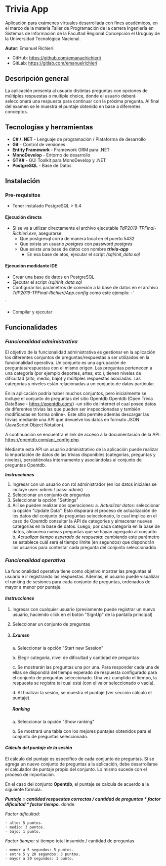
# Trivia App  

Aplicación para exámenes virtuales desarrollada con fines académicos, en el marco de la materia Taller de Programación de la carrera Ingeniería en Sistemas de Información de la Facultad Regional Concepción el Uruguay de la Universidad Tecnológica Nacional.

**Autor**: Emanuel Richieri 
-  GitHub: https://github.com/emanuelrichieri/
-  GitLab: https://gitlab.com/emanuelrichieri

## Descripción general
La aplicación presenta al usuario distintas preguntas con opciones de múltiples respuestas o multiple choice, donde el usuario deberá seleccionará una respuesta para continuar con la próxima pregunta. Al final del examen se le muestra el puntaje obtenido en base a diferentes conceptos.

## Tecnologías y herramientas
- **C# / .NET** - Lenguaje de programación / Plataforma de desarrollo
- **Git** - Control de versiones
- **Entity Framework** - Framework ORM para .NET
- **MonoDevelop** - Entorno de desarrollo
- **GTK#** - GUI Toolkit para MonoDevelop y .NET
- **PostgreSQL** - Base de Datos


## Instalación

### Pre-requisitos
-   Tener instalado PostgreSQL > 9.4

#### Ejecución directa
-  Si se va a utilizar directamente el archivo ejecutable *TdP2019-TPFinal-Richieri.exe*, asegurarse:
	- Que postgresql corra de manera local en el puerto 5432
	- Que exista un usuario *postgres* con password *postgres* 
	- Que exista una base de datos con nombre ***trivia-app***
		- En esa base de atos, ejecutar el script  */sql/Init_data.sql* 

#### Ejecución medidante IDE
- Crear una base de datos en PostgreSQL
- Ejecutar el script */sql/Init_data.sql*
- Configurar los parámetros de conexión a la base de datos en el archivo *TdP2019-TPFinal-Richieri/App.config* como este ejemplo:
-`<connectionStrings>  
<add  name="TriviaDb"  connectionString="Server=localhost;Port=5432;Database=trivia-app;User Id=postgres;Password=postgres;CommandTimeout=0;InternalCommandTimeout=0;Include Error Detail=true"  providerName="Npgsql"/>  
</connectionStrings>`

- Compilar y ejecutar

## Funcionalidades 

### ***Funcionalidad administrativa***

El objetivo de la funcionalidad administrativa es gestionar en la aplicación los diferentes conjuntos de preguntas/respuestas a ser utilizados en la funcionalidad operativa.
Un conjunto es una agrupación de preguntas/respuestas con el mismo origen. Las preguntas pertenecen a una categoría (por ejemplo deportes, artes, etc.), tienen niveles de dificultad (alto, medio, bajo) y múltiples respuestas asociadas. Las categorías y niveles están relacionadas a un conjunto de datos particular.

En la aplicación podría haber muchos conjuntos, pero inicialmente se incluye el conjunto de preguntas del sitio Opentdb Opentdb (Open Trivia DataBase - https://opentdb.com/)  -un sitio de internet el cual posee datos de diferentes trivias las que pueden ser inspeccionadas y también modificadas en forma online-.
Este sitio permite además descargar las trivias mediante una API que devuelve los datos en formato JSON (JavaScript Object Notation). 

A continuación se encuentra el link de acceso a la documentación de la API:
https://opentdb.com/api_config.php. 

Mediante esta API un usuario administrativo de la aplicación puede realizar la importación de datos de las trivias disponibles (categorías, preguntas y niveles), persistiénolas internamente y asociándolas al conjunto de preguntas Opentdb.


 ***Instrucciones***
 1. Ingresar con un usuario con rol administrador (en los datos iniciales se incluye user: *admin* / pass: *admin*)
 2. Seleccionar un conjunto de preguntas
 3. Seleccionar la opción "Settings"
 4. Allí se pueden realizar dos operaciones:
	 a. *Actualizar datos*: seleccionar la opción "Update Data". Esto disparará el proceso de actualización de los datos del conjunto de preguntas seleccionado, lo cual implica en el caso de Opentdb consultar la API de categories y almacenar nuevas categorías en la base de datos. Luego, por cada categoría en la base de datos, almacena nuevas preguntas que se hayan agregado al conjunto.
	 b. *Actualizar tiempo esperado de respuesta*: cambiando este parámetro se establece cuál será el tiempo límite (en segundos) que dispondrán los usuarios para contestar cada pregunta del conjunto seleccionaddo
 
### ***Funcionalidad operativa***

La funcionalidad operativa tiene como objetivo mostrar las preguntas al usuario e ir registrando las respuestas. Además, el usuario puede visualizar el ranking de sesiones para cada conjunto de preguntas, ordenados de mayor a menor por puntaje. 

#### ***Instrucciones***

1. Ingresar con cualquier usuario (previamente puede registrar un nuevo usuario, haciendo click en el botón "SignUp" de la pantalla principal)
2. Seleccionar un conjunto de preguntas
3.  ##### ***Examen***
	a. Seleccionar la opción "Start new Session"
	
	b. Elegir categoría, nivel de dificultad y cantidad de preguntas
	
	c. Se mostrarán las preguntas una por una. Para responder cada una de ellas se dispondrá del tiempo esperado de respuesta configurado para el conjunto de preguntas seleccionado. Una vez cumplido el tiempo, la respuesta se registra tal cual está (con el valor seleccionado o vacía). 
	
	d. Al finalizar la sesión, se muestra el puntaje (ver sección cálculo el puntaje).
	
	##### ***Ranking***

	a. Seleccionar la opción "Show ranking"
	
	b. Se mostrará una tabla con los mejores puntajes obtenidos para el conjunto de preguntas seleccionado.

#### *Cálculo del puntaje de la sesión*

El cálculo del puntaje es específico de cada conjunto de preguntas. Si se agrega un nuevo conjunto de preguntas a la aplicación, debe desarrollarse el calculador de puntaje propio del conjunto. Lo mismo sucede con el proceso de importación. 

En el caso del conjunto **Opentdb**, el puntaje se calcula de acuerdo a la siguiente fórmula:

***Puntaje = cantidad respuestas correctas / cantidad de preguntas * factor dificultad * factor tiempo.***
donde: 

*Factor dificultad*:

	◦ alto: 5 puntos.
	◦ medio: 3 puntos.
	◦ bajo: 1 punto.
	
*Factor tiempo*: si tiempo total insumido / cantidad de preguntas

	◦ menor a 5 segundos: 5 puntos.
	◦ entre 5 y 20 segundos: 3 puntos.
	◦ mayor a 20 segundos: 1 punto.

